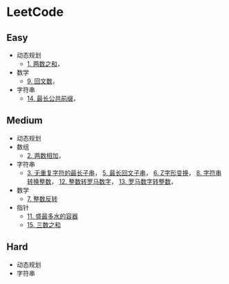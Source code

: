 # LeetCode
## Easy
* 动态规划
  * [1. 两数之和](https://leetcode-cn.com/problems/two-sum/)，
* 数学
  * [9. 回文数](https://leetcode-cn.com/problems/palindrome-number/)，
* 字符串
  * [14. 最长公共前缀](https://leetcode-cn.com/problems/longest-common-prefix/)，
## Medium
* 动态规划
* 数组
  * [2. 两数相加](https://leetcode-cn.com/problems/add-two-numbers/)，
* 字符串
  * [3. 无重复字符的最长子串](https://leetcode-cn.com/problems/longest-substring-without-repeating-characters/)，
    [5. 最长回文子串](https://leetcode-cn.com/problems/longest-palindromic-substring/)，
    [6. Z字形变换](https://leetcode-cn.com/problems/zigzag-conversion/)，
    [8. 字符串转换整数](https://leetcode-cn.com/problems/string-to-integer-atoi/)，
    [12. 整数转罗马数字](https://leetcode-cn.com/problems/integer-to-roman/)，
    [13. 罗马数字转整数](https://leetcode-cn.com/problems/roman-to-integer/)，
* 数学
  * [7. 整数反转](https://leetcode-cn.com/problems/reverse-integer/)
* 指针
  * [11. 盛最多水的容器](https://leetcode-cn.com/problems/container-with-most-water/)
  * [15. 三数之和](https://leetcode-cn.com/problems/3sum/)
## Hard
* 动态规划
* 字符串
